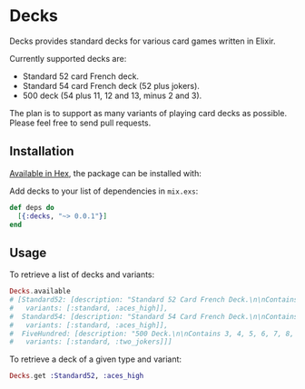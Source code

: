 # Decks

Decks provides standard decks for various card games written in Elixir.

Currently supported decks are:

  - Standard 52 card French deck.
  - Standard 54 card French deck (52 plus jokers).
  - 500 deck (54 plus 11, 12 and 13, minus 2 and 3).

The plan is to support as many variants of playing card decks as possible.  Please feel free to send pull requests.


## Installation

[Available in Hex](https://hex.pm/packages/decks), the package can be installed with:

Add decks to your list of dependencies in `mix.exs`:

```elixir
def deps do
  [{:decks, "~> 0.0.1"}]
end
```

## Usage

To retrieve a list of decks and variants:

```elixir
Decks.available
# [Standard52: [description: "Standard 52 Card French Deck.\n\nContains Ace, 1, 2, 3, 4, 5, 6, 7, 8, 9, Jack, Queen and King in Clubs, Hearts, Diamonds and Spade suits.\n",
#   variants: [:standard, :aces_high]],
#  Standard54: [description: "Standard 54 Card French Deck.\n\nContains Ace, 1, 2, 3, 4, 5, 6, 7, 8, 9, Jack, Queen and King in Clubs, Hearts, Diamonds and Spade suits and black and red Jokers.\n",
#   variants: [:standard, :aces_high]],
#  FiveHundred: [description: "500 Deck.\n\nContains 3, 4, 5, 6, 7, 8, 9, 10, 11, 12, 13, Queen, King, Ace and Jack of Clubs, Hearts, Diamonds and Spaces plus one or two Jokers.\n",
#   variants: [:standard, :two_jokers]]]
```

To retrieve a deck of a given type and variant:

```elixir
Decks.get :Standard52, :aces_high
```
